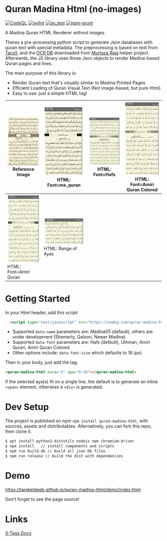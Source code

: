 # Quran Madina Html (no-images)
[![CodeQL](https://github.com/tarekeldeeb/quran-madina-html/actions/workflows/github-code-scanning/codeql/badge.svg)](https://github.com/tarekeldeeb/quran-madina-html/actions/workflows/github-code-scanning/codeql)
[![pylint](https://github.com/tarekeldeeb/quran-madina-html/actions/workflows/pylint.yml/badge.svg)](https://github.com/tarekeldeeb/quran-madina-html/actions/workflows/pylint.yml)
[![py_test](https://github.com/tarekeldeeb/quran-madina-html/actions/workflows/py_test.yml/badge.svg)](https://github.com/tarekeldeeb/quran-madina-html/actions/workflows/py_test.yml)
[![npm-grunt](https://github.com/tarekeldeeb/quran-madina-html/actions/workflows/npm-grunt.yml/badge.svg)](https://github.com/tarekeldeeb/quran-madina-html/actions/workflows/npm-grunt.yml)

A Madina Quran HTML Renderer without images

Theres a pre-processing python script to generate Json databases with quran text with special metadata. The preprocessing is based on text from [Tanzil](tanzil.net), and the [OCR DB](https://github.com/quran/ayah-detection) downloaded from [Murtaza Raja](https://github.com/murtraja/quran-android-images-helper) helper project.
Afterwards, the JS library uses those Json objects to render Madina-based Quran pages and lines.

The main purpose of this library is:
* Render Quran text that's visually similar to Madina Printed Pages
* Efficient Loading of Quran Visual Text (Not image-based, but pure Html)
* Easy to use: just a simple HTML tag!

| <img src="demo/img/p106-image.JPG" width="200px"> <br />Reference Image | <img src="demo/img/p106-me_quran.JPG" width="200px"> <br /> HTML: Font=me_quran |<img src="demo/img/p106-hafs.JPG" width="200px"> <br />HTML: Font=Hafs |<img src="demo/img/p106-amiri-colored.JPG" width="200px"> <br /> HTML: Font=Amiri Quran Colored |
| -------------------------------------------------------------------|--------------------------------------------------|-------------------------------------------------------------------|--------------------------------------------------|
| <img src="demo/img/p106-amiri.JPG" width="200px"> <br />HTML: Font=Amiri Quran |  <img src="demo/img/p106-hafs-part.JPG" width="200px"> <br /> HTML: Range of Ayas |

# Getting Started
In your Html header, add this script:
```html
  <script type="text/javascript" src="https://unpkg.com/quran-madina-html"></script>
```
* Supported ``data-name`` parameters are: Madina05 (default), others are under development (Shemerly, Qaloon, Newer Madina)
* Supported ``data-font`` parameters are: Hafs (default), Uthman, Amiri Quran, Amiri Quran Colored
* Other options include: ``data-font-size`` which defaults to 16 (px)

Then in your body, just add the tag.
```html
<quran-madina-html sura="2" aya="8-10"></quran-madina-html>
```
 If the selected aya(s) fit on a single line, the default is to generate an inline ``<span>`` element, otherwise a ``<div>`` is generated.
  
# Dev Setup

The project is published on npm ``npm install quran-madina-html``, with sources, assets and distributables.
Alternatively, you can fork this repo, then clone it.

```
$ apt install python3-distutils nodejs npm chromium-driver
$ npm install	// install components and scripts
$ npm run build-db // build all json Db files
$ npm run release // build the dist with dependencies

```

# Demo

https://tarekeldeeb.github.io/quran-madina-html/demo/index.html

Don't forget to see the page source!

# Links

[X-Tags Docs](http://x-tags.org/docs)

